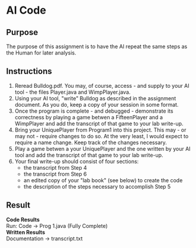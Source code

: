 # AI Code

## Purpose 
The purpose of this assignment is to have the AI repeat the same steps as the Human for later analysis.

## Instructions 
1. Reread Bulldog.pdf. You may, of course, access - and supply to your AI tool - the files Player.java and WimpPlayer.java.
2. Using your AI tool, "write" Bulldog as described in the assignment document. As you do, keep a copy of your session in some format.
3. Once the program is complete - and debugged - demonstrate its correctness by playing a game betwen a FifteenPlayer and a WimpPlayer and add the transcript of that game to your lab write-up.
4. Bring your UniquePlayer from Program1 into this project. This may - or may not - require changes to do so. At the very least, I would expect to require a name change. Keep track of the changes necessary.
5. Play a game betwen a your UniquePlayer and the one written by your AI tool and add the transcript of that game to your lab write-up.
6. Your final write-up should consist of four sections:
   - the transcript from Step 4  
   - the transcript from Step 6  
   - an edited copy of your "lab book" (see below) to create the code  
   - the description of the steps necessary to accomplish Step 5

## Result
**Code Results**  
Run: Code -> Prog 1.java  (Fully Complete)  
**Written Results**  
Documentation -> transcript.txt 


